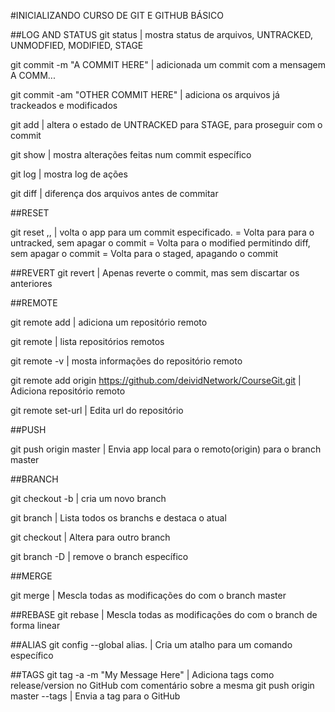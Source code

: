 #INICIALIZANDO CURSO DE GIT E GITHUB BÁSICO


##LOG AND STATUS
git status | mostra status de arquivos, UNTRACKED, UNMODFIED, MODIFIED, STAGE

git commit -m "A COMMIT HERE" | adicionada um commit com a mensagem A COMM...

git commit -am "OTHER COMMIT HERE" | adiciona os arquivos já trackeados e modificados

git add <file> | altera o estado de <file> UNTRACKED para STAGE, para proseguir com o commit

git show <commit-hash> | mostra alterações feitas num commit específico

git log | mostra log de ações

git diff | diferença dos arquivos antes de commitar

##RESET

git reset <soft>,<mixed>,<hard> <commit-hash> | volta o app para um commit especificado.
<soft> = Volta para para o untracked, sem apagar o commit
<mixed> = Volta para o modified permitindo diff, sem apagar o commit
<hard> = Volta para o staged, apagando o commit

##REVERT
git revert <commit-hash> | Apenas reverte o commit, mas sem discartar os anteriores

##REMOTE

git remote add <repository-name> <link-repository> | adiciona um repositório remoto

git remote | lista repositórios remotos

git remote -v | mosta informações do repositório remoto

git remote add origin https://github.com/deividNetwork/CourseGit.git | Adiciona repositório remoto

git remote set-url <name-repository> <new-url> | Edita url do repositório


##PUSH

git push origin master | Envia app local para o remoto(origin) para o branch master

##BRANCH

git checkout -b <nome-do-branch> | cria um novo branch

git branch | Lista todos os branchs e destaca o atual

git checkout <nome-do-branch> | Altera para outro branch

git branch -D <nome-do-branch> | remove o branch específico

##MERGE

git merge <nome-do-branch> | Mescla todas as modificações do <nome-do-branch> com o branch master

##REBASE
git rebase <nome-do-branch> | Mescla todas as modificações do <nome-do-branch> com o branch de forma linear


##ALIAS
git config --global alias.<shortcut> <command> | Cria um atalho para um comando específico

##TAGS
git tag -a <tag-number> -m "My Message Here" | Adiciona tags como release/version no GitHub com comentário sobre a mesma
git push origin master --tags | Envia a tag para o GitHub